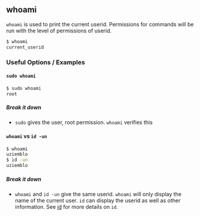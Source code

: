 ---
---

whoami
--

`whoami` is used to print the current userid. Permissions for commands will be run with the 
level of permissions of userid.
 

~~~ bash
$ whoami
current_userid
~~~

<!--more-->

### Useful Options / Examples

#### `sudo whoami`
~~~ bash
$ sudo whoami
root
~~~

##### Break it down
 * `sudo` gives the user, root permission. `whoami` verifies this


#### `whoami` vs `id -un`
~~~ bash
$ whoami
uziemblo
$ id -un
uziemblo
~~~

##### Break it down
 * `whoami` and `id -un` give the same userid. `whoami` will only display
    the name of the current user. `id` can display the userid as well as other 
    information. See [id](./id.md) for more details on `id`.
